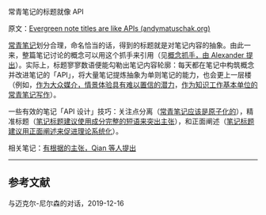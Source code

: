 常青笔记的标题就像 API

原文：[Evergreen note titles are like APIs (andymatuschak.org)](https://notes.andymatuschak.org/z3XP5GRmd9z1D2qCE7pxUvbeSVeQuMiqz9x1C)

[常青笔记](https://notes.andymatuschak.org/z4SDCZQeRo4xFEQ8H4qrSqd68ucpgE6LU155C)划分合理，命名恰当的话，得到的标题就是对笔记内容的抽象。由此一来，整篇笔记讨论的概念可以用这个抓手来引用（见[概念抓手，由 Alexander 提出](https://notes.andymatuschak.org/z5vA4vw86DKNq22xt6pRWhumeRmSzwV6hxRHE)）。实际上，标题寥寥数语便能勾勒出笔记内容轮廓：每天都在笔记中构筑概念并改进笔记的「API」，将大量笔记提炼抽象为单则笔记的能力，也会更上一层楼（例如，[作为大众媒介，情景体验具有难以置信的潜力](https://notes.andymatuschak.org/z6oXuXLZ7Wq1eBqskyfph2wz9gjohQUKSBFzx)，[作为知识工作基本单位的常青笔记写作](https://notes.andymatuschak.org/z3SjnvsB5aR2ddsycyXofbYR7fCxo7RmKW2be)）。

一些有效的笔记「API 设计」技巧：关注点分离（[常青笔记应该是原子化的](https://notes.andymatuschak.org/z4Rrmh17vMBbauEGnFPTZSK3UmdsGExLRfZz1)），精准标题（[笔记标题建议使用成分完整的短语来突出主张](https://notes.andymatuschak.org/z3KmNj3oKKSTJfqdfSEBzTQiCVGoC4GfK3rYW)），和正面阐述（[笔记标题建议用正面阐述来促进理论系统化](https://notes.andymatuschak.org/z8T6sLNco2benUMgcXUXeJh35eW2obP48DoPp)）。

相关笔记：[有根据的主张，Qian 等人提出](https://notes.andymatuschak.org/z8D1DJ4663xTUx2P3ztA8hM5FsmtbYmgRfPnC)

------

## 参考文献

与迈克尔-尼尔森的对话，2019-12-16